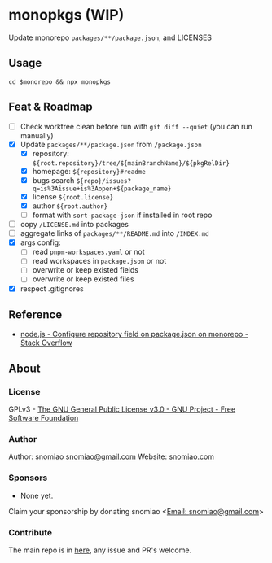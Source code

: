 # monopkgs (WIP)

Update monorepo `packages/**/package.json`, and LICENSES

## Usage

```shell
cd $monorepo && npx monopkgs
```

## Feat & Roadmap

- [ ] Check worktree clean before run with `git diff --quiet` (you can run manually)
- [x] Update `packages/**/package.json` from `/package.json`
  - [x] repository: `${root.repository}/tree/${mainBranchName}/${pkgRelDir}`
  - [x] homepage: `${repository}#readme`
  - [x] bugs search `${repo}/issues?q=is%3Aissue+is%3Aopen+${package_name}`
  - [x] license `${root.license}`
  - [x] author `${root.author}`
  - [ ] format with `sort-package-json` if installed in root repo
- [ ] copy `/LICENSE.md` into packages
- [ ] aggregate links of `packages/**/README.md` into `/INDEX.md`
- [x] args config:
  - [ ] read `pnpm-workspaces.yaml` or not
  - [ ] read workspaces in `package.json` or not
  - [ ] overwrite or keep existed fields
  - [ ] overwrite or keep existed files
- [x] respect .gitignores

## Reference

- [node.js - Configure repository field on package.json on monorepo - Stack Overflow](https://stackoverflow.com/questions/52922529/configure-repository-field-on-package-json-on-monorepo)

## About

### License

GPLv3 - [The GNU General Public License v3.0 - GNU Project - Free Software Foundation](https://www.gnu.org/licenses/gpl-3.0.en.html)


### Author

Author: snomiao <snomiao@gmail.com>
Website: [snomiao.com](https://snomiao.com)

### Sponsors

- None yet.

Claim your sponsorship by donating snomiao <[Email: snomiao@gmail.com](mailto:snomiao@gmail.com)>

### Contribute

The main repo is in [here](https://github.com/snomiao/js#readme), any issue and PR's welcome.
